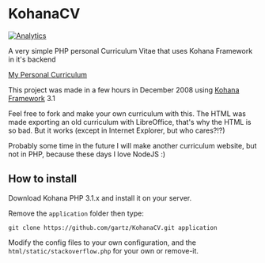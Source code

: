 KohanaCV
========

[![Analytics](https://ga-beacon.appspot.com/UA-24619548-7/KohanaCV/readme)](https://github.com/igrigorik/ga-beacon)

A very simple PHP personal Curriculum Vitae that uses Kohana Framework in it's backend

[My Personal Curriculum](http://curriculum.gartz.com.br/)

This project was made in a few hours in December 2008 using [Kohana Framework](http://kohanaframework.org/) 3.1

Feel free to fork and make your own curriculum with this. The HTML was made exporting an old curriculum with LibreOffice, that's why the HTML is so bad. But it works (except in Internet Explorer, but who cares?!?)

Probably some time in the future I will make another curriculum website, but not in PHP, because these days I love NodeJS :)

How to install
--------------

Download Kohana PHP 3.1.x and install it on your server.

Remove the `application` folder then type:

    git clone https://github.com/gartz/KohanaCV.git application
    
Modify the config files to your own configuration, and the `html/static/stackoverflow.php` for your own or remove-it.
